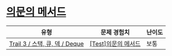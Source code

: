 # [의문의 메서드](https://https://en.codetree.ai/trails/complete/curated-cards/test-deque-method)

|유형|문제 경험치|난이도|
|---|---|---|
|[Trail 3 / 스택, 큐, 덱 / Deque](https://https://en.codetree.ai/trail-info/novice-high/)|[[Test]의문의 메서드](https://https://en.codetree.ai/trails/complete/curated-cards/test-deque-method/)|보통|

